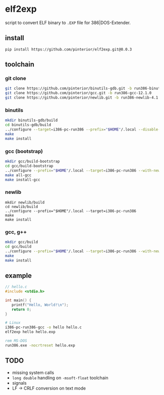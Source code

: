 # elf2exp

script to convert ELF binary to `.EXP` file for 386|DOS-Extender.

## install

```
pip install https://github.com/pinterior/elf2exp.git@0.0.3
```

## toolchain

### git clone

```sh
git clone https://github.com/pinterior/binutils-gdb.git -b run386-binutils-2_38
git clone https://github.com/pinterior/gcc.git -b run386-gcc-12.1.0
git clone https://github.com/pinterior/newlib.git -b run386-newlib-4.1.0
```

### binutils

```sh
mkdir binutils-gdb/build
cd binutils-gdb/build
../configure --target=i386-pc-run386 --prefix="$HOME"/.local --disable-gdb --disable-nls
make
make install
```

### gcc (bootstrap)

```sh
mkdir gcc/build-bootstrap
cd gcc/build-bootstrap
../configure --prefix="$HOME"/.local --target=i386-pc-run386 --with-newlib --without-headers --disable-nls --disable-tls
make all-gcc
make install-gcc
```

### newlib

```
mkdir newlib/build
cd newlib/build
../configure --prefix="$HOME"/.local --target=i386-pc-run386
make
make install
```

### gcc, g++

```sh
mkdir gcc/build
cd gcc/build
../configure --prefix="$HOME"/.local --target=i386-pc-run386 --with-newlib --disable-nls --disable-tls --enable-languages=c,c++
make
make install
```

## example

```c
// hello.c
#include <stdio.h>

int main() {
   printf("Hello, World!\n");
   return 0;
}
```

```sh
# Linux
i386-pc-run386-gcc -o hello hello.c
elf2exp hello hello.exp
```

```bat
rem MS-DOS
run386.exe -nocrtreset hello.exp
```

## TODO

- missing system calls
- `long double` handling on `-msoft-float` toolchain
- signals
- LF -> CRLF conversion on text mode
